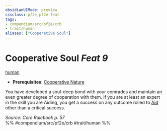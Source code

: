```yaml
---
obsidianUIMode: preview
cssclass: pf2e,pf2e-feat
tags:
- compendium/src/pf2e/crb
- trait/human
aliases: ["Cooperative Soul"]
---
```

# Cooperative Soul  *Feat 9*  
[human](human.md "Human Ancestry & Heritage Trait")  

- **Prerequisites**: [Cooperative Nature](cooperative-nature.md)

You have developed a soul-deep bond with your comrades and maintain an even greater degree of cooperation with them. If you are at least an expert in the skill you are Aiding, you get a success on any outcome rolled to [Aid](aid.md) other than a critical success.

*Source: Core Rulebook p. 57*  
%% #compendium/src/pf2e/crb #trait/human %%